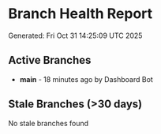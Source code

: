# Branch Health Report
Generated: Fri Oct 31 14:25:09 UTC 2025

## Active Branches
- **main** - 18 minutes ago by Dashboard Bot

## Stale Branches (>30 days)
No stale branches found
